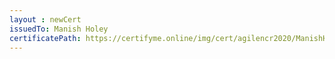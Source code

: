 ```yaml
--- 
layout : newCert 
issuedTo: Manish Holey 
certificatePath: https://certifyme.online/img/cert/agilencr2020/ManishHoley_6fb95.png
--- 
```

